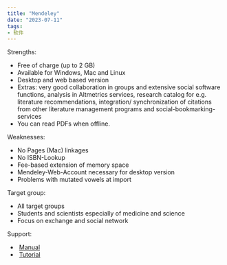 ```yaml
---
title: "Mendeley"
date: "2023-07-11"
tags:
- 软件
---
```


Strengths:

- Free of charge (up to 2 GB)
- Available for Windows, Mac and Linux
- Desktop and web based version
- Extras: very good collaboration in groups and extensive social software functions, analysis in Altmetrics services, research catalog for e.g. literature recommendations, integration/ synchronization of citations from other literature management programs and social-bookmarking-services
- You can read PDFs when offline.

Weaknesses:

- No Pages (Mac) linkages
- No ISBN-Lookup
- Fee-based extension of memory space
- Mendeley-Web-Account necessary for desktop version
- Problems with mutated vowels at import

Target group:

- All target groups
- Students and scientists especially of medicine and science
- Focus on exchange and social network

Support:

-  [Manual](https://desktop-download.mendeley.com/download/Getting_Started_Guide.pdf)
-  [Tutorial](https://www.youtube.com/watch?v=zh_Xqjn4B80)